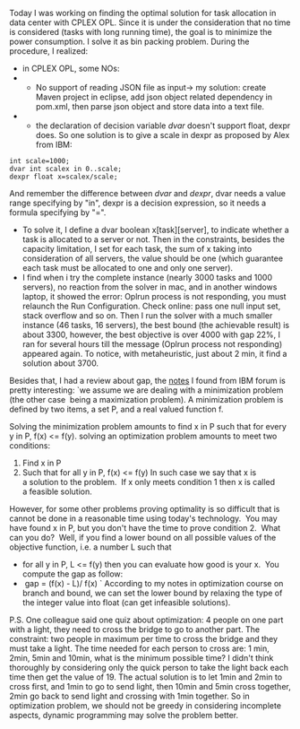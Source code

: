 Today I was working on finding the optimal solution for task allocation in data center with CPLEX OPL. Since it is under the consideration that no time is considered (tasks with long running time), the goal is to minimize the power consumption. I solve it as bin packing problem. During the procedure, I realized:
- in CPLEX OPL, some NOs: 
- - No support of reading JSON file as input-> my solution: create Maven project in eclipse, add json object related dependency in pom.xml, then parse json object and store data into a text file.
- - the declaration of decision variable *dvar* doesn't support float, dexpr does. So one solution is to give a scale in dexpr as proposed by Alex from IBM:

```
int scale=1000;
dvar int scalex in 0..scale;
dexpr float x=scalex/scale;
```
And remember the difference between *dvar* and *dexpr*, dvar needs a value range specifying by "in", dexpr is a decision expression, so it needs a formula specifying by "=".
- To solve it, I define a dvar boolean x[task][server], to indicate whether a task is allocated to a server or not. Then in the constraints, besides the capacity limitation, I set for each task, the sum of x taking into consideration of all servers, the value should be one (which guarantee each task must be allocated to one and only one server).
- I find when i try the complete instance (nearly 3000 tasks and 1000 servers), no reaction from the solver in mac, and in another windows laptop, it showed the error: Oplrun process is not responding, you must relaunch the Run Configuration. Check online: pass one null input set, stack overflow and so on. Then I run the solver with a much smaller instance (46 tasks, 16 servers), the best bound (the achievable result) is about 3300, however, the best objective is over 4000 with gap 22%, I ran for several hours till the message (Oplrun process not responding) appeared again. To notice, with metaheuristic, just about 2 min, it find a solution about 3700.

Besides that, I had a review about gap, the [notes](https://www.ibm.com/developerworks/community/blogs/jfp/entry/what_is_the_gap3?lang=en "notes") I found from IBM forum is pretty interesting:
`we assume we are dealing with a minimization problem (the other case  being a maximization problem). A minimization problem is defined by two items, a set P, and a real valued function f.

Solving the minimization problem amounts to find x in P such that for every y in P, f(x) <= f(y). solving an optimization problem amounts to meet two conditions:
1. Find x in P
2. Such that for all y in P, f(x) <= f(y)
In such case we say that x is a solution to the problem.  If x only meets condition 1 then x is called a feasible solution.

However, for some other problems proving optimality is so difficult that is cannot be done in a reasonable time using today's technology.  You may have found x in P, but you don't have the time to prove condition 2.  What can you do?  Well, if you find a lower bound on all possible values of the objective function, i.e. a number L such that  
* for all y in P, L <= f(y)
then you can evaluate how good is your x.  You compute the gap as follow:
*  gap = (f(x) - L)/ f(x)
`
According to my notes in optimization course on branch and bound, we can set the lower bound by relaxing the type of the integer value into float (can get infeasible solutions).

P.S. One colleague said one quiz about optimization: 4 people on one part with a light, they need to cross the bridge to go to another part. The constraint: two people in maximum per time to cross the bridge and they must take a light. The time needed for each person to cross are: 1 min, 2min, 5min and 10min, what is the minimum possible time?
I didn't think thoroughly by considering only the quick person to take the light back each time then get the value of 19. The actual solution is to let 1min and 2min to cross first, and 1min to go to send light, then 10min and 5min cross together, 2min go back to send light and crossing with 1min together. So in optimization problem, we should not be greedy in considering incomplete aspects, dynamic programming may solve the problem better.
